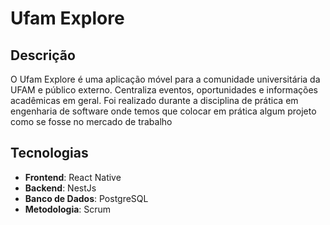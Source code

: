 ﻿# Ufam Explore

## Descrição

O Ufam Explore é uma aplicação móvel para a comunidade universitária da UFAM e público externo. Centraliza eventos, oportunidades e informações acadêmicas em geral.
Foi realizado durante a disciplina de prática em engenharia de software onde temos que colocar em prática algum projeto como se fosse no mercado de trabalho

## Tecnologias

- **Frontend**: React Native
- **Backend**: NestJs
- **Banco de Dados**: PostgreSQL
- **Metodologia**: Scrum

